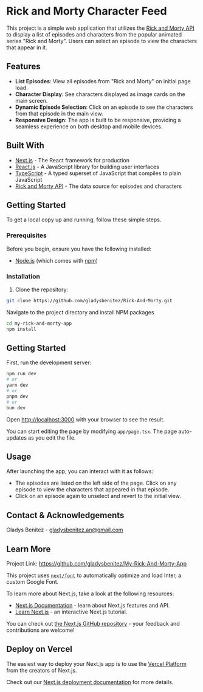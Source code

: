 # Rick and Morty Character Feed

This project is a simple web application that utilizes the [Rick and Morty API](https://rickandmortyapi.com/documentation/#rest) to display a list of episodes and characters from the popular animated series "Rick and Morty". Users can select an episode to view the characters that appear in it.

## Features

- **List Episodes**: View all episodes from "Rick and Morty" on initial page load.
- **Character Display**: See characters displayed as image cards on the main screen.
- **Dynamic Episode Selection**: Click on an episode to see the characters from that episode in the main view.
- **Responsive Design**: The app is built to be responsive, providing a seamless experience on both desktop and mobile devices.

## Built With

- [Next.js](https://nextjs.org/docs) - The React framework for production
- [React.js](https://reactjs.org/) - A JavaScript library for building user interfaces
- [TypeScript](https://www.typescriptlang.org/) - A typed superset of JavaScript that compiles to plain JavaScript
- [Rick and Morty API](https://rickandmortyapi.com/) - The data source for episodes and characters

## Getting Started

To get a local copy up and running, follow these simple steps.

### Prerequisites

Before you begin, ensure you have the following installed:
- [Node.js](https://nodejs.org/en/download/) (which comes with [npm](http://npmjs.com))

### Installation

1. Clone the repository:
```sh
git clone https://github.com/gladysbenitez/Rick-And-Morty.git
```
Navigate to the project directory and install NPM packages

```bash
cd my-rick-and-morty-app
npm install
```

## Getting Started

First, run the development server:

```bash
npm run dev
# or
yarn dev
# or
pnpm dev
# or
bun dev
```

Open [http://localhost:3000](http://localhost:3000) with your browser to see the result.

You can start editing the page by modifying `app/page.tsx`. The page auto-updates as you edit the file.

## Usage

After launching the app, you can interact with it as follows:

- The episodes are listed on the left side of the page. Click on any episode to view the characters that appeared in that episode.
- Click on an episode again to unselect and revert to the initial view.

## Contact & Acknowledgements

Gladys Benitez - gladysbenitez.an@gmail.com

## Learn More

Project Link: https://github.com/gladysbenitez/My-Rick-And-Morty-App

This project uses [`next/font`](https://nextjs.org/docs/basic-features/font-optimization) to automatically optimize and load Inter, a custom Google Font.

To learn more about Next.js, take a look at the following resources:

- [Next.js Documentation](https://nextjs.org/docs) - learn about Next.js features and API.
- [Learn Next.js](https://nextjs.org/learn) - an interactive Next.js tutorial.

You can check out [the Next.js GitHub repository](https://github.com/vercel/next.js/) - your feedback and contributions are welcome!

## Deploy on Vercel

The easiest way to deploy your Next.js app is to use the [Vercel Platform](https://vercel.com/new?utm_medium=default-template&filter=next.js&utm_source=create-next-app&utm_campaign=create-next-app-readme) from the creators of Next.js.

Check out our [Next.js deployment documentation](https://nextjs.org/docs/deployment) for more details.
